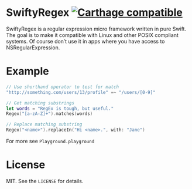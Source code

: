 # SwiftyRegex [![Carthage compatible](https://img.shields.io/badge/Carthage-compatible-4BC51D.svg?style=flat)](https://github.com/Carthage/Carthage)

SwiftyRegex is a regular expression micro framework written in pure Swift. The goal is to make it compatible with Linux and other POSIX compliant systems. Of course don’t use it in apps where you have access to NSRegularExpression.

# Example

```swift
// Use shorthand operator to test for match
"http://something.com/users/13/profile" =~ "/users/[0-9]"

// Get matching substrings
let words = "RegEx is tough, but useful."
Regex("[a-zA-Z]+").matches(words)

// Replace matching substring
Regex("<name>").replaceIn("Hi <name>.", with: "Jane")
```

For more see `Playground.playground`

# License

MIT. See the `LICENSE` for details.
